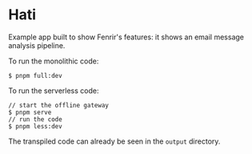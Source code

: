 # Hati

Example app built to show Fenrir's features:
it shows an email message analysis pipeline.

To run the monolithic code:

```console
$ pnpm full:dev
```

To run the serverless code:

```console
// start the offline gateway
$ pnpm serve
// run the code
$ pnpm less:dev
```

The transpiled code can already be seen in the `output` directory.
